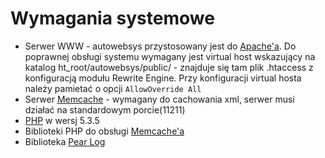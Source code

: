 # Wymagania systemowe #

  * Serwer WWW - autowebsys przystosowany jest do [Apache'a](http://www.apache.org/). Do poprawnej obsługi systemu wymagany jest virtual host wskazujący na katalog ht\_root/autowebsys/public/ - znajduje się tam plik .htaccess z konfiguracją modułu Rewrite Engine. Przy konfiguracji virtual hosta należy pamietać o opcji `AllowOverride All`
  * Serwer [Memcache](http://memcached.org/) - wymagany do cachowania xml, serwer musi działać na standardowym porcie(11211)
  * [PHP](http://www.php.net/) w wersj 5.3.5
  * Biblioteki PHP do obsługi [Memcache'a](http://pecl.php.net/package/memcache)
  * Biblioteka [Pear Log](http://pear.php.net/package/Log/redirected)